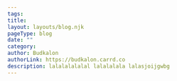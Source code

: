 ```yaml
---
tags: 
title: 
layout: layouts/blog.njk
pageType: blog
date: ""
category: 
author: Budkalon
authorLink: https://budkalon.carrd.co
description: lalalalalalal lalalalala lalasjoijgwbg
---
```

